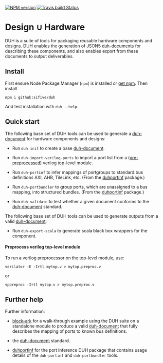 [![NPM version](https://img.shields.io/npm/v/duh.svg)](https://www.npmjs.org/package/duh)
[![Travis build Status](https://travis-ci.org/sifive/duh.svg?branch=master)](https://travis-ci.org/sifive/duh)

# Design ∪ Hardware

DUH is a suite of tools for packaging reusable hardware components and
designs. DUH enables the generation of JSON5 [duh-documents][ddoc] for
describing these components, and also enables export from these documents
to output deliverables.

<!-- FIXME table of contents -->
<!-- FIXME link to duh-document repo -->

## Install

First ensure Node Package Manager (`npm`) is installed or
[get npm](https://www.npmjs.com/get-npm).  Then install

```console
npm i github:sifive/duh
```

And test installation with `duh --help`

## Quick start

The following base set of DUH tools can be used to generate a
[duh-document][ddoc] for hardware components and designs:

* Run `duh init` to create a base [duh-document][ddoc].

* Run `duh-import-verilog-ports` to import a port list from a
  ([pre-preprocessed](#preprocess-verilog)) verilog top-level module.

* Run `duh-portinf` to infer mappings of portgroups to standard bus
  definitions AXI, AHB, TileLink, etc. (From the [duhportinf][dinf]
  package.)

* Run `duh-portbundler` to group ports, which are unassigned to a bus
  mapping, into structured bundles.  (From the [duhportinf][dinf]
  package.)

* Run `duh validate` to test whether a given document conforms to the
  [duh-document][ddoc] standard.

The following base set of DUH tools can be used to generate outputs from a
valid [duh-document][ddoc]:

* Run `duh-export-scala` to generate scala black box wrappers for the
  component.

<a name="preprocess-verilog"></a>
#### Preprocess verilog top-level module

To run a verilog preprocessor on the top-level module, use:

```console
verilator -E -Irtl mytop.v > mytop.preproc.v
```

or

```console
vppreproc -Irtl mytop.v > mytop.preproc.v
```

## Further help

Further information:

* [block-ark](https://github.com/sifive/block-ark) for a walk-through
  example using the DUH suite on a standalone module to produce a valid
  [duh-document][ddoc] that fully describes the mapping of ports to known
  bus definitions.

* the [duh-document][ddoc] standard.

* [duhportinf][dinf] for the port
  inference DUH package that contains usage details of the `duh-portinf`
  and `duh-portbundler` tools.

[ddoc]: doc/
[dinf]: https://github.com/sifive/duhportinf
